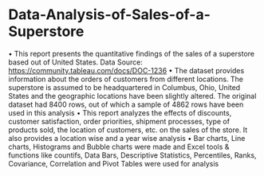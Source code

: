 # Data-Analysis-of-Sales-of-a-Superstore

•	This report presents the quantitative findings of the sales of a superstore based out of United States. Data Source: https://community.tableau.com/docs/DOC-1236
•	The dataset provides information about the orders of customers from different locations. The superstore is assumed to be headquartered in Columbus, Ohio, United States and the geographic locations have been slightly altered. The original dataset had 8400 rows, out of which a sample of 4862 rows have been used in this analysis
•	This report analyzes the effects of discounts, customer satisfaction, order priorities, shipment processes, type of products sold, the location of customers, etc. on the sales of the store. It also provides a location wise and a year wise analysis
•	Bar charts, Line charts, Histograms and Bubble charts were made and Excel tools & functions like countifs, Data Bars, Descriptive Statistics, Percentiles, Ranks, Covariance, Correlation and Pivot Tables were used for analysis

